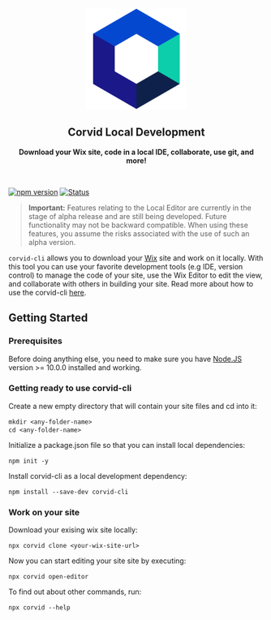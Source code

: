 <p align="center">
  <img width="200" src="packages/corvid-cli/assets/icon.png">
</p>
<h2 align="center">Corvid Local Development</h2>
<p align="center">
  <b>Download your Wix site, code in a local IDE, collaborate, use git, and more!</b>
</p>
<br>

[![npm version](https://img.shields.io/npm/v/corvid-cli.svg?style=flat)](https://www.npmjs.com/package/corvid-cli)
[![Status](http://img.shields.io/travis/wix-incubator/corvid/master.svg?style=flat)](https://travis-ci.com/wix-incubator/corvid)  



> **Important:**
Features relating to the Local Editor are currently in the stage of alpha release and are still being developed. Future functionality may not be backward compatible. When using these features, you assume the risks associated with the use of such an alpha version.

`corvid-cli` allows you to download your [Wix](https://www.wix.com) site and work on it locally. With this tool you can use your favorite development tools (e.g IDE, version control) to manage the code of your site, use the Wix Editor to edit the view, and collaborate with others in building your site. Read more about how to use the corvid-cli [here](https://support.wix.com/en/article/working-with-the-corvid-cli).

## Getting Started

### Prerequisites
Before doing anything else, you need to make sure you have [Node.JS](https://nodejs.org)  version >= 10.0.0 installed and working.


### Getting ready to use corvid-cli

Create a new empty directory that will contain your site files and cd into it:
```
mkdir <any-folder-name>
cd <any-folder-name>
```

Initialize a package.json file so that you can install local dependencies:
```
npm init -y
```

Install corvid-cli as a local development dependency:
```
npm install --save-dev corvid-cli
```

### Work on your site

Download your exising wix site locally:
```
npx corvid clone <your-wix-site-url>
```

Now you can start editing your site site by executing:
```
npx corvid open-editor
```

To find out about other commands, run:
```
npx corvid --help
```

